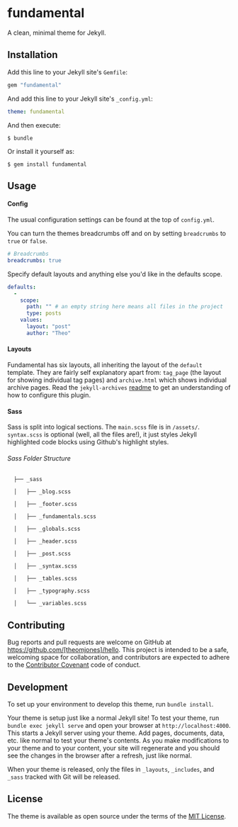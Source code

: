 # fundamental

A clean, minimal theme for Jekyll.

## Installation

Add this line to your Jekyll site's `Gemfile`:

```ruby
gem "fundamental"
```

And add this line to your Jekyll site's `_config.yml`:

```yaml
theme: fundamental
```

And then execute:

    $ bundle

Or install it yourself as:

    $ gem install fundamental

## Usage

#### Config
The usual configuration settings can be found at the top of `config.yml`.

You can turn the themes breadcrumbs off and on by setting `breadcrumbs` to `true` or `false`.

```yaml
# Breadcrumbs
breadcrumbs: true
```

Specify default layouts and anything else you'd like in the defaults scope.
```yaml
defaults:
  -
    scope:
      path: "" # an empty string here means all files in the project
      type: posts
    values:
      layout: "post"
      author: "Theo"
```


#### Layouts
Fundamental has six layouts, all inheriting the layout of the `default` template. They are fairly self explanatory apart from: `tag_page` (the layout for showing individual tag pages) and `archive.html` which shows individual archive pages. Read the `jekyll-archives` [readme](https://github.com/jekyll/jekyll-archives) to get an understanding of how to configure this plugin.

#### Sass
Sass is split into logical sections. The `main.scss` file is in `/assets/`.
`syntax.scss` is optional (well, all the files are!), it just styles Jekyll highlighted code blocks using Github's highlight styles.

###### Sass Folder Structure

      ├── _sass

      │   ├── _blog.scss

      │   ├── _footer.scss

      │   ├── _fundamentals.scss

      │   ├── _globals.scss

      │   ├── _header.scss

      │   ├── _post.scss

      │   ├── _syntax.scss

      │   ├── _tables.scss

      │   ├── _typography.scss
      
      │   └── _variables.scss



## Contributing

Bug reports and pull requests are welcome on GitHub at https://github.com/[theomjones]/hello. This project is intended to be a safe, welcoming space for collaboration, and contributors are expected to adhere to the [Contributor Covenant](http://contributor-covenant.org) code of conduct.

## Development

To set up your environment to develop this theme, run `bundle install`.

Your theme is setup just like a normal Jekyll site! To test your theme, run `bundle exec jekyll serve` and open your browser at `http://localhost:4000`. This starts a Jekyll server using your theme. Add pages, documents, data, etc. like normal to test your theme's contents. As you make modifications to your theme and to your content, your site will regenerate and you should see the changes in the browser after a refresh, just like normal.

When your theme is released, only the files in `_layouts`, `_includes`, and `_sass` tracked with Git will be released.

## License

The theme is available as open source under the terms of the [MIT License](https://opensource.org/licenses/MIT).
